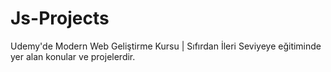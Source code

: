 # Js-Projects
Udemy'de Modern Web Geliştirme Kursu | Sıfırdan İleri Seviyeye eğitiminde yer alan konular ve projelerdir.
